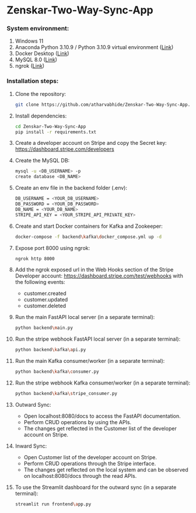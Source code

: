 # Zenskar-Two-Way-Sync-App

### System environment:
1) Windows 11
2) Anaconda Python 3.10.9 / Python 3.10.9 virtual environment (<a href='https://www.anaconda.com/download'>Link</a>)
3) Docker Desktop (<a href='https://www.docker.com/products/docker-desktop/'>Link</a>)
4) MySQL 8.0 (<a href='https://dev.mysql.com/downloads/mysql/'>Link</a>)
5) ngrok (<a href='https://ngrok.com/download'>Link</a>)

### Installation steps:
1) Clone the repository:
   
   ```bash
   git clone https://github.com/atharvabhide/Zenskar-Two-Way-Sync-App.git
   ```
   
2) Install dependencies:
    
   ```bash
   cd Zenskar-Two-Way-Sync-App
   pip install -r requirements.txt
   ```
   
3) Create a developer account on Stripe and copy the Secret key: <a href='https://dashboard.stripe.com/developers'>https://dashboard.stripe.com/developers</a>

4) Create the MySQL DB:
   ```bash
   mysql -u <DB_USERNAME> -p
   create database <DB_NAME>
   ```

5) Create an env file in the backend folder (.env):
   
   ```bash
   DB_USERNAME = <YOUR_DB_USERNAME>
   DB_PASSWORD = <YOUR_DB_PASSWORD>
   DB_NAME = <YOUR_DB_NAME>
   STRIPE_API_KEY = <YOUR_STRIPE_API_PRIVATE_KEY>
   ```

6) Create and start Docker containers for Kafka and Zookeeper:
   ```bash
   docker-compose -f backend\kafka\docker_compose.yml up -d
   ```

7) Expose port 8000 using ngrok:
   ```bash
   ngrok http 8000
   ```
   
8) Add the ngrok exposed url in the Web Hooks section of the Stripe Developer account: <a href='https://dashboard.stripe.com/test/webhooks'>https://dashboard.stripe.com/test/webhooks</a> with the following events:
   <ul>
   <li>customer.created</li>
   <li>customer.updated</li>
   <li>customer.deleted</li>
   </ul> 
  
9) Run the main FastAPI local server (in a separate terminal):
   ```bash
   python backend\main.py
   ```

10) Run the stripe webhook FastAPI local server (in a separate terminal):
      ```bash
      python backend\kafka\api.py
      ```

11) Run the main Kafka consumer/worker (in a separate terminal):
      ```bash
      python backend\kafka\consumer.py
      ```
 
12) Run the stripe webhook Kafka consumer/worker (in a separate terminal):
      ```bash
      python backend\kafka\stripe_consumer.py
      ```

13) Outward Sync:
    <ul>
      <li>Open localhost:8080/docs to access the FastAPI documentation.</li>
      <li>Perform CRUD operations by using the APIs.</li>
      <li>The changes get reflected in the Customer list of the developer account on Stripe.</li>
    </ul>

14) Inward Sync:
    <ul>
      <li>Open Customer list of the developer account on Stripe.</li>
      <li>Perform CRUD operations through the Stripe interface.</li>
      <li>The changes get reflected on the local system and can be observed on localhost:8080/docs through the read APIs.</li>
    </ul>

15) To use the Streamlit dashboard for the outward sync (in a separate terminal):
      ```bash
      streamlit run frontend\app.py
      ```
